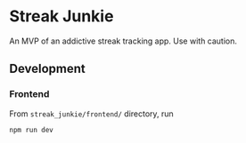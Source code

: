 # Streak Junkie

An MVP of an addictive streak tracking app. Use with caution.

## Development

### Frontend

From `streak_junkie/frontend/` directory, run
```shell
npm run dev
```
